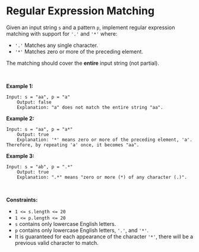 # Regular Expression Matching


Given an input string `s` and a pattern `p`, implement regular
expression matching with support for `'.'` and `'*'` where:

- `'.'` Matches any single character.​​​​
- `'*'` Matches zero or more of the preceding element.

The matching should cover the **entire** input string (not partial).

 

**Example 1:**

    Input: s = "aa", p = "a"
        Output: false
        Explanation: "a" does not match the entire string "aa".
        

**Example 2:**

    Input: s = "aa", p = "a*"
        Output: true
        Explanation: '*' means zero or more of the preceding element, 'a'. Therefore, by repeating 'a' once, it becomes "aa".
        

**Example 3:**

    Input: s = "ab", p = ".*"
        Output: true
        Explanation: ".*" means "zero or more (*) of any character (.)".
        

 

**Constraints:**

- `1 <= s.length <= 20`
- `1 <= p.length <= 20`
- `s` contains only lowercase English letters.
- `p` contains only lowercase English letters, `'.'`, and `'*'`.
- It is guaranteed for each appearance of the character `'*'`, there
  will be a previous valid character to match.
